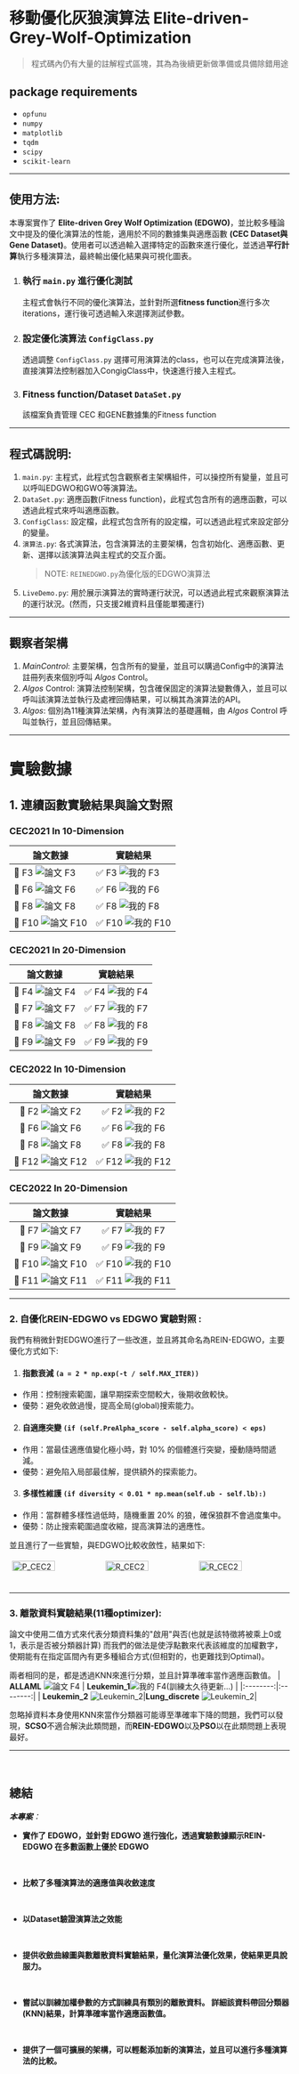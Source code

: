# 移動優化灰狼演算法 Elite-driven-Grey-Wolf-Optimization
> 程式碼內仍有大量的註解程式區塊，其為為後續更新做準備或具備除錯用途

## package requirements
- `opfunu` 
- `numpy`
- `matplotlib`
- `tqdm`
- `scipy`
- `scikit-learn`
<!-- 
## 或您也可以直接執行編譯文件main.exe
- 透過 `nuitka` 將 `main.py` 編譯成 `main.exe`，並且將其放置於 `dist` 資料夾中，您可以直接執行 `main.exe` 來進行優化測試。 -->

---
## 使用方法: 
本專案實作了 **Elite-driven Grey Wolf Optimization (EDGWO)**，並比較多種論文中提及的優化演算法的性能，適用於不同的數據集與適應函數 **(CEC Dataset與Gene Dataset)**。使用者可以透過輸入選擇特定的函數來進行優化，並透過**平行計算**執行多種演算法，最終輸出優化結果與可視化圖表。
1. ### 執行 `main.py` 進行優化測試
   主程式會執行不同的優化演算法，並針對所選**fitness function**進行多次iterations，運行後可透過輸入來選擇測試參數。
2. ### 設定優化演算法 `ConfigClass.py`
   透過調整 `ConfigClass.py` 選擇可用演算法的class，也可以在完成演算法後，直接演算法控制器加入CongigClass中，快速進行接入主程式。
3. ### Fitness function/Dataset `DataSet.py`
   該檔案負責管理 CEC 和GENE數據集的Fitness function

---
## 程式碼說明:
1. `main.py`: 主程式，此程式包含觀察者主架構組件，可以操控所有變量，並且可以呼叫EDGWO和GWO等演算法。
2. `DataSet.py`: 適應函數(Fitness function)，此程式包含所有的適應函數，可以透過此程式來呼叫適應函數。
3. `ConfigClass`: 設定檔，此程式包含所有的設定檔，可以透過此程式來設定部分的變量。
3. `演算法.py`: 各式演算法，包含演算法的主要架構，包含初始化、適應函數、更新、選擇以該演算法與主程式的交互介面。
    > NOTE: `REINEDGWO.py`為優化版的EDGWO演算法
4. `LiveDemo.py`: 用於展示演算法的實時運行狀況，可以透過此程式來觀察演算法的運行狀況。(然而，只支援2維資料且僅能單獨運行)

---
## 觀察者架構
1. _MainControl_: 主要架構，包含所有的變量，並且可以購過Config中的演算法註冊列表來個別呼叫 _Algos_ Control。
2. _Algos_ Control: 演算法控制架構，包含確保固定的演算法變數傳入，並且可以呼叫該演算法並執行及處裡回傳結果，可以稱其為演算法的API。
3. _Algos_: 個別為11種演算法架構，內有演算法的基礎邏輯，由 _Algos_ Control 呼叫並執行，並且回傳結果。

---
# 實驗數據
## 1. 連續函數實驗結果與論文對照
### CEC2021 In 10-Dimension
| 論文數據 | 實驗結果 |
|----------|---------|
| 📌 F3 ![論文 F3](./convergence_curve/CEC2021/2021_F3_10D_paper.jpg) | ✅ F3 ![我的 F3](./convergence_curve/CEC2021/2021_F3_10D.png) |
| 📌 F6 ![論文 F6](./convergence_curve/CEC2021/2021_F6_10D_paper.jpg) | ✅ F6 ![我的 F6](./convergence_curve/CEC2021/2021_F6_10D.png) |
| 📌 F8 ![論文 F8](./convergence_curve/CEC2021/2021_F8_10D_paper.jpg) | ✅ F8 ![我的 F8](./convergence_curve/CEC2021/2021_F8_10D.png) |
| 📌 F10 ![論文 F10](./convergence_curve/CEC2021/2021_F10_10D_paper.jpg) | ✅ F10 ![我的 F10](./convergence_curve/CEC2021/2021_F10_10D.png) |

### CEC2021 In 20-Dimension
| 論文數據 | 實驗結果 |
|:--------:|:--------:|
| 📌 F4 ![論文 F4](./convergence_curve/CEC2021/2021_F4_20D_paper.jpg) | ✅ F4 ![我的 F4](./convergence_curve/CEC2021/2021_F4_20D.png) |
| 📌 F7 ![論文 F7](./convergence_curve/CEC2021/2021_F7_20D_paper.jpg) | ✅ F7 ![我的 F7](./convergence_curve/CEC2021/2021_F7_20D.png) |
| 📌 F8 ![論文 F8](./convergence_curve/CEC2021/2021_F8_20D_paper.jpg) | ✅ F8 ![我的 F8](./convergence_curve/CEC2021/2021_F8_20D.png) |
| 📌 F9 ![論文 F9](./convergence_curve/CEC2021/2021_F9_20D_paper.jpg) | ✅ F9 ![我的 F9](./convergence_curve/CEC2021/2021_F9_20D.png) |

### CEC2022 In 10-Dimension
| 論文數據 | 實驗結果 |
|:--------:|:--------:|
| 📌 F2 ![論文 F2](./convergence_curve/CEC2022/2022_F2_10D_paper.jpg) | ✅ F2 ![我的 F2](./convergence_curve/CEC2022/2022_F2_10D.png) |
| 📌 F6 ![論文 F6](./convergence_curve/CEC2022/2022_F6_10D_paper.jpg) | ✅ F6 ![我的 F6](./convergence_curve/CEC2022/2022_F6_10D.png) |
| 📌 F8 ![論文 F8](./convergence_curve/CEC2022/2022_F8_10D_paper.jpg) | ✅ F8 ![我的 F8](./convergence_curve/CEC2022/2022_F8_10D.png) |
| 📌 F12 ![論文 F12](./convergence_curve/CEC2022/2022_F12_10D_paper.jpg) | ✅ F12 ![我的 F12](./convergence_curve/CEC2022/2022_F12_10D.png) |

### CEC2022 In 20-Dimension
| 論文數據 | 實驗結果 |
|:--------:|:--------:|
| 📌 F7 ![論文 F7](./convergence_curve/CEC2022/2022_F7_20D_paper.jpg) | ✅ F7 ![我的 F7](./convergence_curve/CEC2022/2022_F7_20D.png) |
| 📌 F9 ![論文 F9](./convergence_curve/CEC2022/2022_F9_20D_paper.jpg) | ✅ F9 ![我的 F9](./convergence_curve/CEC2022/2022_F9_20D.png) |
| 📌 F10 ![論文 F10](./convergence_curve/CEC2022/2022_F10_20D_paper.jpg) | ✅ F10 ![我的 F10](./convergence_curve/CEC2022/2022_F10_20D.png) |
| 📌 F11 ![論文 F11](./convergence_curve/CEC2022/2022_F11_20D_paper.jpg) | ✅ F11 ![我的 F11](./convergence_curve/CEC2022/2022_F11_20D.png) |

---

### 2. 自優化REIN-EDGWO vs EDGWO 實驗對照 :
我們有稍微針對EDGWO進行了一些改進，並且將其命名為REIN-EDGWO，主要優化方式如下:
1. #### 指數衰減 `(a = 2 * np.exp(-t / self.MAX_ITER))`
- 作用：控制搜索範圍，讓早期探索空間較大，後期收斂較快。
- 優勢：避免收斂過慢，提高全局(global)搜索能力。
2. #### 自適應突變 `(if (self.PreAlpha_score - self.alpha_score) < eps)`
- 作用：當最佳適應值變化極小時，對 10% 的個體進行突變，擾動隨時間遞減。
- 優勢：避免陷入局部最佳解，提供額外的探索能力。
3. #### 多樣性維護 `(if diversity < 0.01 * np.mean(self.ub - self.lb):)`
- 作用：當群體多樣性過低時，隨機重置 20% 的狼，確保狼群不會過度集中。
- 優勢：防止搜索範圍過度收縮，提高演算法的適應性。

並且進行了一些實驗，與EDGWO比較收斂性，結果如下:
<div>
    <div style="display: flex; flex-wrap: wrap;">
        <div style="flex: 1; padding: 5px;">
            <img src="_EDGWO vs. REIN_EDGWO\2021_F3_10D.png" alt="P_CEC2021-F3" style="width: 70%;">
        </div>
        <div style="flex: 1; padding: 5px;">
            <img src="_EDGWO vs. REIN_EDGWO\2021_F4_20D.png" alt="R_CEC2021-F4" style="width: 70%;">
        </div>
       <div style="flex: 1; padding: 5px;">
            <img src="_EDGWO vs. REIN_EDGWO\2021_F7_20D.png" alt="R_CEC2021-F7" style="width: 70%;">
        </div>
    </div>
</div>

---

### 3. 離散資料實驗結果(11種optimizer): 

論文中使用二值方式來代表分類資料集的"啟用"與否(也就是該特徵將被乘上0或1，表示是否被分類器計算)
而我們的做法是使浮點數來代表該維度的加權數字，使期能有在指定區間內有更多種組合方式(但相對的，也更難找到Optimal)。

兩者相同的是，都是透過KNN來進行分類，並且計算準確率當作適應函數值。
| **ALLAML** ![論文 F4](./_EXP_PIC/ALLAML-30.png) | **Leukemin_1**![我的 F4(訓練太久待更新...)](_EXP_PIC\Leukemin_1-30N.png) |
|:--------:|:--------:|
| **Leukemin_2** ![Leukemin_2](_EXP_PIC\Leukemin_2-30N.png)|**Lung_discrete** ![Leukemin_2](_EXP_PIC\lung_discret-30.png)|

忽略掉資料本身使用KNN來當作分類器可能導至準確率下降的問題，我們可以發現，**SCSO**不適合解決此類問題，而**REIN-EDGWO**以及**PSO**以在此類問題上表現最好。

---
</br>

## 總結
_**本專案**：_
- **實作了 EDGWO，並針對 EDGWO 進行強化，透過實驗數據顯示REIN-EDGWO 在多數函數上優於 EDGWO**
</br>

- **比較了多種演算法的適應值與收斂速度**
</br>

- **以Dataset驗證演算法之效能**
</br>

- **提供收斂曲線圖與數離散資料實驗結果，量化演算法優化效果，使結果更具說服力。**
</br>

- **嘗試以訓練加權參數的方式訓練具有類別的離散資料。 詳細該資料帶回分類器(KNN)結果，計算準確率當作適應函數值。**
</br>

- **提供了一個可擴展的架構，可以輕鬆添加新的演算法，並且可以進行多種演算法的比較。**


